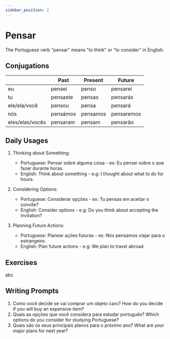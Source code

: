 ```yaml
---
sidebar_position: 2
---
```


# Pensar

The Portuguese verb "pensar" means "to think" or "to consider" in English.

## Conjugations

|                 | Past     | Present  | Future     |
| --------------- | -------- | -------- | ---------- |
| eu              | pensei   | penso    | pensarei   |
| tu              | pensaste | pensas   | pensarás   |
| ele/ela/você    | pensou   | pensa    | pensará    |
| nós             | pensámos | pensamos | pensaremos |
| eles/elas/vocês | pensaram | pensam   | pensarão   |

## Daily Usages

1. Thinking about Something:

   - Portuguese: Pensar sobre alguma coisa - ex: Eu pensei sobre o que fazer durante horas.
   - English: Think about something - e.g: I thought about what to do for hours.

2. Considering Options:

   - Portuguese: Considerar opções - ex: Tu pensas em aceitar o convite?
   - English: Consider options - e.g: Do you think about accepting the invitation?

3. Planning Future Actions:

   - Portuguese: Planear ações futuras - ex: Nós pensamos viajar para o estrangeiro.
   - English: Plan future actions - e.g: We plan to travel abroad.

## Exercises

abc

## Writing Prompts

1. Como você decide se vai comprar um objeto caro? How do you decide if you will buy an expensive item?
2. Quais as opções que você considera para estudar português? Which options do you consider for studying Portuguese?
3. Quais são os seus principais planos para o próximo ano? What are your major plans for next year?
